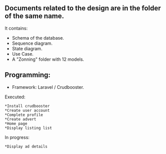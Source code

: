 ## Documents related to the design are in the folder of the same name.

It contains:

+ Schema of the database.
+ Sequence diagram.
+ State diagram.
+ Use Case.
+ A "Zonning" folder with 12 models.



## Programming:

* Framework: Laravel / Crudbooster.

Executed:

	*Install crudbooster
	*Create user account
	*Complete profile
	*Create advert
	*Home page
	*Display listing list

In progress:

	*Display ad details